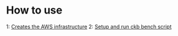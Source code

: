 # How to use

1: [Creates the AWS infrastructure](terraform/aws/README.md)
2: [Setup and run ckb bench script](ansible/README.md)

